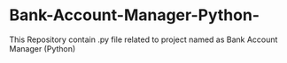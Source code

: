# Bank-Account-Manager-Python-
This Repository contain .py file related to project named as Bank Account Manager (Python)
